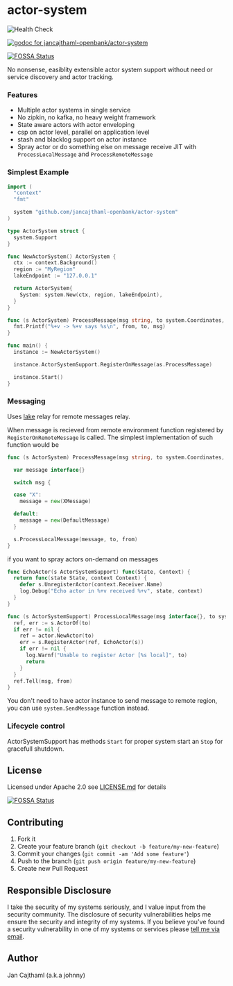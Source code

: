 # actor-system

![Health Check](https://github.com/jancajthaml-openbank/actor-system/workflows/Health%20Check/badge.svg)

[![godoc for jancajthaml-openbank/actor-system](https://godoc.org/github.com/nathany/looper?status.svg)](https://godoc.org/github.com/jancajthaml-openbank/actor-system)

[![FOSSA Status](https://app.fossa.com/api/projects/git%2Bgithub.com%2Fjancajthaml-openbank%2Factor-system.svg?type=shield)](https://app.fossa.com/projects/git%2Bgithub.com%2Fjancajthaml-openbank%2Factor-system?ref=badge_shield)

No nonsense, easiblity extensible actor system support without need or service discovery and actor tracking.

### Features

- Multiple actor systems in single service
- No zipkin, no kafka, no heavy weight framework
- State aware actors with actor enveloping
- csp on actor level, parallel on application level
- stash and blacklog support on actor instance
- Spray actor or do something else on message receive JIT with `ProcessLocalMessage` and `ProcessRemoteMessage`

### Simplest Example

```go
import (
  "context"
  "fmt"

  system "github.com/jancajthaml-openbank/actor-system"
)

type ActorSystem struct {
  system.Support
}

func NewActorSystem() ActorSystem {
  ctx := context.Background()
  region := "MyRegion"
  lakeEndpoint := "127.0.0.1"

  return ActorSystem{
    System: system.New(ctx, region, lakeEndpoint),
  }
}

func (s ActorSystem) ProcessMessage(msg string, to system.Coordinates, from system.Coordinates) {
  fmt.Printf("%+v -> %+v says %s\n", from, to, msg)
}

func main() {
  instance := NewActorSystem()

  instance.ActorSystemSupport.RegisterOnMessage(as.ProcessMessage)

  instance.Start()
}
```

### Messaging

Uses [lake](https://github.com/jancajthaml-openbank/lake) relay for remote messages relay.

When message is recieved from remote environment function registered by `RegisterOnRemoteMessage` is called.
The simplest implementation of such function would be

```go
func (s ActorSystem) ProcessMessage(msg string, to system.Coordinates, from system.Coordinates) {

  var message interface{}

  switch msg {

  case "X":
    message = new(XMessage)

  default:
    message = new(DefaultMessage)
  }

  s.ProcessLocalMessage(message, to, from)
}
```

if you want to spray actors on-demand on messages

```go
func EchoActor(s ActorSystemSupport) func(State, Context) {
  return func(state State, context Context) {
    defer s.UnregisterActor(context.Receiver.Name)
    log.Debug("Echo actor in %+v received %+v", state, context)
  }
}
```

```go
func (s ActorSystemSupport) ProcessLocalMessage(msg interface{}, to system.Coordinates, from system.Coordinates) {
  ref, err := s.ActorOf(to)
  if err != nil {
    ref = actor.NewActor(to)
    err = s.RegisterActor(ref, EchoActor(s))
    if err != nil {
      log.Warnf("Unable to register Actor [%s local]", to)
      return
    }
  }
  ref.Tell(msg, from)
}
```

You don't need to have actor instance to send message to remote region, you can use `system.SendMessage` function instead.

### Lifecycle control

ActorSystemSupport has methods `Start` for proper system start an `Stop` for gracefull shutdown.

## License

Licensed under Apache 2.0 see [LICENSE.md](https://github.com/jancajthaml-openbank/lake-client/blob/master/LICENSE.md) for details


[![FOSSA Status](https://app.fossa.com/api/projects/git%2Bgithub.com%2Fjancajthaml-openbank%2Factor-system.svg?type=large)](https://app.fossa.com/projects/git%2Bgithub.com%2Fjancajthaml-openbank%2Factor-system?ref=badge_large)

## Contributing

1. Fork it
2. Create your feature branch (`git checkout -b feature/my-new-feature`)
3. Commit your changes (`git commit -am 'Add some feature'`)
4. Push to the branch (`git push origin feature/my-new-feature`)
5. Create new Pull Request

## Responsible Disclosure

I take the security of my systems seriously, and I value input from the security community. The disclosure of security vulnerabilities helps me ensure the security and integrity of my systems. If you believe you've found a security vulnerability in one of my systems or services please [tell me via email](mailto:jan.cajthaml@gmail.com).

## Author

Jan Cajthaml (a.k.a johnny)
